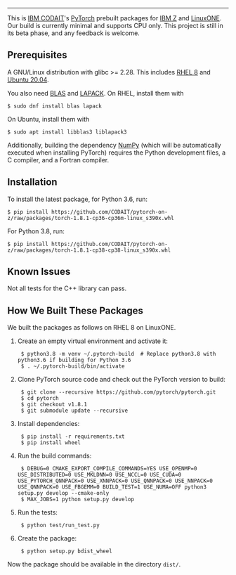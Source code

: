 ---
This is [IBM CODAIT](http://codait.org)'s [PyTorch](https://pytorch.org) prebuilt packages for
[IBM Z](https://www.ibm.com/it-infrastructure/z) and
[LinuxONE](https://www.ibm.com/it-infrastructure/linuxone). Our build is currently minimal and
supports CPU only. This project is still in its beta phase, and any feedback is welcome.

## Prerequisites

A GNU/Linux distribution with glibc >= 2.28. This includes
[RHEL 8](https://www.redhat.com/en/technologies/linux-platforms/enterprise-linux) and
[Ubuntu 20.04](https://ubuntu.com/).

You also need [BLAS](http://www.netlib.org/blas/) and [LAPACK](http://www.netlib.org/lapack/). On
RHEL, install them with

    $ sudo dnf install blas lapack

On Ubuntu, install them with

    $ sudo apt install libblas3 liblapack3

Additionally, building the dependency [NumPy](https://numpy.org/) (which will be automatically
executed when installing PyTorch) requires the Python development files, a C compiler, and a Fortran
compiler.

## Installation

To install the latest package, for Python 3.6, run:

    $ pip install https://github.com/CODAIT/pytorch-on-z/raw/packages/torch-1.8.1-cp36-cp36m-linux_s390x.whl

For Python 3.8, run:

    $ pip install https://github.com/CODAIT/pytorch-on-z/raw/packages/torch-1.8.1-cp38-cp38-linux_s390x.whl

## Known Issues

Not all tests for the C++ library can pass.

## How We Built These Packages

We built the packages as follows on RHEL 8 on LinuxONE.

1. Create an empty virtual environment and activate it:

        $ python3.8 -m venv ~/.pytorch-build  # Replace python3.8 with python3.6 if building for Python 3.6
        $ . ~/.pytorch-build/bin/activate

1. Clone PyTorch source code and check out the PyTorch version to build:

        $ git clone --recursive https://github.com/pytorch/pytorch.git
        $ cd pytorch
        $ git checkout v1.8.1
        $ git submodule update --recursive

1. Install dependencies:

        $ pip install -r requirements.txt
        $ pip install wheel

1. Run the build commands:

        $ DEBUG=0 CMAKE_EXPORT_COMPILE_COMMANDS=YES USE_OPENMP=0 USE_DISTRIBUTED=0 USE_MKLDNN=0 USE_NCCL=0 USE_CUDA=0 USE_PYTORCH_QNNPACK=0 USE_XNNPACK=0 USE_QNNPACK=0 USE_NNPACK=0 USE_QNNPACK=0 USE_FBGEMM=0 BUILD_TEST=1 USE_NUMA=OFF python3 setup.py develop --cmake-only
        $ MAX_JOBS=1 python setup.py develop

1. Run the tests:

        $ python test/run_test.py

1. Create the package:

        $ python setup.py bdist_wheel

Now the package should be available in the directory `dist/`.
